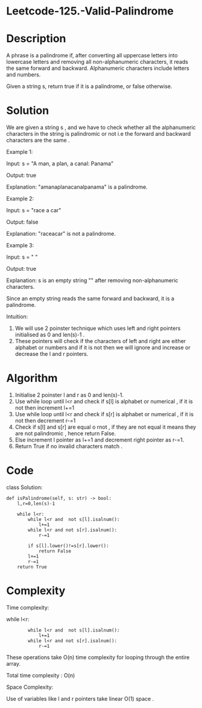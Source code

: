 # Leetcode-125.-Valid-Palindrome
# Description
A phrase is a palindrome if, after converting all uppercase letters into lowercase letters and removing all non-alphanumeric characters, it reads the same forward and backward. Alphanumeric characters include letters and numbers.

Given a string s, return true if it is a palindrome, or false otherwise.
# Solution
We are given a string s , and we have to check whether all the alphanumeric characters in the string is palindromic or not i.e the forward and backward characters are the same .

Example 1:

Input: s = "A man, a plan, a canal: Panama"

Output: true

Explanation: "amanaplanacanalpanama" is a palindrome.

Example 2:

Input: s = "race a car"

Output: false

Explanation: "raceacar" is not a palindrome.

Example 3:

Input: s = " "

Output: true

Explanation: s is an empty string "" after removing non-alphanumeric characters.

Since an empty string reads the same forward and backward, it is a palindrome.

Intuition:
1. We will use 2 poinster technique which uses left and right pointers initialised as 0 and len(s)-1 .
2. These pointers will check if the characters of left and right are either alphabet or numbers and if it is not then we will ignore and increase or decrease the l and r pointers.

# Algorithm
1. Initialise 2 poinster l and r as 0 and len(s)-1.
2. Use while loop until l<r and check if s[l] is alphabet or numerical , if it is not then increment l+=1
3. Use while loop until l<r and check if s[r] is alphabet or numerical , if it is not then decrement r-=1
4. Check if s[l] and s[r] are equal o rnot , if they are not equal it means they are not palindromic , hence return False.
5. Else increment l pointer as l+=1 and decrement right pointer as r-=1.
6. Return True if no invalid characters match .
# Code
class Solution:

    def isPalindrome(self, s: str) -> bool:
        l,r=0,len(s)-1

        while l<r:
            while l<r and  not s[l].isalnum():
                l+=1
            while l<r and not s[r].isalnum():
                r-=1

            if s[l].lower()!=s[r].lower():
                return False
            l+=1
            r-=1
        return True
# Complexity

Time complexity:

 while l<r:
 
            while l<r and  not s[l].isalnum():
                l+=1
            while l<r and not s[r].isalnum():
                r-=1
  These operations take O(n) time complexity for looping through the entire array.

  Total time complexity : O(n)

  Space Complexity:

  Use of variables like l and r pointers take linear O(1) space .
